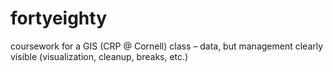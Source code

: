 # fortyeighty
coursework for a GIS (CRP @ Cornell) class – data, but management clearly visible (visualization, cleanup, breaks, etc.)
